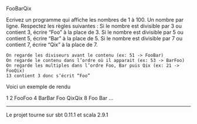 FooBarQix

Ecrivez un programme qui affiche les nombres de 1 à 100. Un nombre par ligne. Respectez les règles suivantes :
    Si le nombre est divisible par 3 ou contient 3, écrire “Foo” à la place de 3.
    Si le nombre est divisible par 5 ou contient 5, écrire “Bar” à la place de 5.
    Si le nombre est divisible par 7 ou contient 7, écrire “Qix” à la place de 7.

    On regarde les diviseurs avant le contenu (ex: 51 -> FooBar)
    On regarde le contenu dans l’ordre où il apparait (ex: 53 -> BarFoo)
    On regarde les multiples dans l’ordre Foo, Bar puis Qix (ex: 21 -> FooQix)
    13 contient 3 donc s’écrit “Foo”

Voici un exemple de rendu

1
2
FooFoo
4
BarBar
Foo
QixQix
8
Foo
Bar
...

_________________________________________________________________________________________
Le projet tourne sur sbt 0.11.1 et scala 2.9.1


